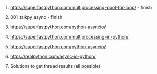 1) https://superfastpython.com/multiprocessing-pool-for-loop/ - finish
2) 001_talkpy_async - finish

3) https://superfastpython.com/python-asyncio/
4) https://superfastpython.com/multiprocessing-in-python/
5) https://superfastpython.com/python-asyncio/

6) https://realpython.com/async-io-python/

7) Solutions to get thread results (all possible)